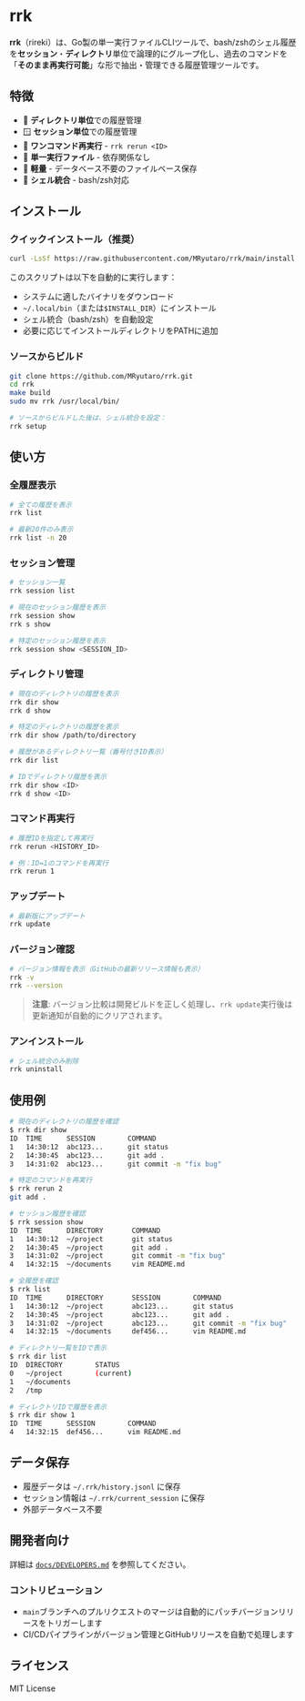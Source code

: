 # rrk

**rrk**（rireki）は、Go製の単一実行ファイルCLIツールで、bash/zshのシェル履歴を**セッション**・**ディレクトリ**単位で論理的にグループ化し、過去のコマンドを「**そのまま再実行可能**」な形で抽出・管理できる履歴管理ツールです。

## 特徴

- 📁 **ディレクトリ単位**での履歴管理
- 🪟 **セッション単位**での履歴管理  
- 🔄 **ワンコマンド再実行** - `rrk rerun <ID>`
- 🚀 **単一実行ファイル** - 依存関係なし
- 💾 **軽量** - データベース不要のファイルベース保存
- 🐚 **シェル統合** - bash/zsh対応

## インストール

### クイックインストール（推奨）

```bash
curl -LsSf https://raw.githubusercontent.com/MRyutaro/rrk/main/install.sh | sh
```

このスクリプトは以下を自動的に実行します：
- システムに適したバイナリをダウンロード
- `~/.local/bin`（または`$INSTALL_DIR`）にインストール
- シェル統合（bash/zsh）を自動設定
- 必要に応じてインストールディレクトリをPATHに追加

### ソースからビルド

```bash
git clone https://github.com/MRyutaro/rrk.git
cd rrk
make build
sudo mv rrk /usr/local/bin/

# ソースからビルドした後は、シェル統合を設定：
rrk setup
```

## 使い方

### 全履歴表示

```bash
# 全ての履歴を表示
rrk list

# 最新20件のみ表示
rrk list -n 20
```

### セッション管理

```bash
# セッション一覧
rrk session list

# 現在のセッション履歴を表示
rrk session show
rrk s show

# 特定のセッション履歴を表示
rrk session show <SESSION_ID>
```

### ディレクトリ管理

```bash
# 現在のディレクトリの履歴を表示
rrk dir show
rrk d show

# 特定のディレクトリの履歴を表示
rrk dir show /path/to/directory

# 履歴があるディレクトリ一覧（番号付きID表示）
rrk dir list

# IDでディレクトリ履歴を表示
rrk dir show <ID>
rrk d show <ID>
```

### コマンド再実行

```bash
# 履歴IDを指定して再実行
rrk rerun <HISTORY_ID>

# 例：ID=1のコマンドを再実行
rrk rerun 1
```

### アップデート

```bash
# 最新版にアップデート
rrk update
```

### バージョン確認

```bash
# バージョン情報を表示（GitHubの最新リリース情報も表示）
rrk -v
rrk --version
```

> **注意**: バージョン比較は開発ビルドを正しく処理し、`rrk update`実行後は更新通知が自動的にクリアされます。

### アンインストール

```bash
# シェル統合のみ削除
rrk uninstall
```

## 使用例

```bash
# 現在のディレクトリの履歴を確認
$ rrk dir show
ID  TIME      SESSION        COMMAND
1   14:30:12  abc123...      git status
2   14:30:45  abc123...      git add .
3   14:31:02  abc123...      git commit -m "fix bug"

# 特定のコマンドを再実行
$ rrk rerun 2
git add .

# セッション履歴を確認
$ rrk session show
ID  TIME      DIRECTORY       COMMAND
1   14:30:12  ~/project       git status
2   14:30:45  ~/project       git add .
3   14:31:02  ~/project       git commit -m "fix bug"
4   14:32:15  ~/documents     vim README.md

# 全履歴を確認
$ rrk list
ID  TIME      DIRECTORY       SESSION        COMMAND
1   14:30:12  ~/project       abc123...      git status
2   14:30:45  ~/project       abc123...      git add .
3   14:31:02  ~/project       abc123...      git commit -m "fix bug"
4   14:32:15  ~/documents     def456...      vim README.md

# ディレクトリ一覧をIDで表示
$ rrk dir list
ID  DIRECTORY        STATUS
0   ~/project        (current)
1   ~/documents
2   /tmp

# ディレクトリIDで履歴を表示
$ rrk dir show 1
ID  TIME      SESSION        COMMAND
4   14:32:15  def456...      vim README.md
```

## データ保存

- 履歴データは `~/.rrk/history.jsonl` に保存
- セッション情報は `~/.rrk/current_session` に保存
- 外部データベース不要

## 開発者向け

詳細は [`docs/DEVELOPERS.md`](./docs/DEVELOPERS.md) を参照してください。

### コントリビューション

- `main`ブランチへのプルリクエストのマージは自動的にパッチバージョンリリースをトリガーします
- CI/CDパイプラインがバージョン管理とGitHubリリースを自動で処理します

## ライセンス

MIT License
